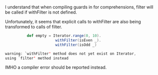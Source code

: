 I understand that when compiling guards in for comprehensions, filter will be called if withFilter is not defined.

Unfortunately, it seems that explicit calls to withFilter are also being transformed to calls of filter. 

```scala
          def empty = Iterator.range(0, 10).
                       withFilter(isEven _).
                       withFilter(isOdd _)

```
```scala
warning: `withFilter' method does not yet exist on Iterator,
using `filter' method instead
```

IMHO a compiler error should be reported instead.
